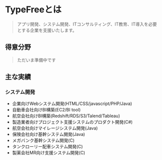 # TypeFreeとは

> アプリ開発、システム開発、ITコンサルティング、IT教育、IT導入を必要とする企業を支援いたします。

## 得意分野

> ただいま準備中です

## 主な実績

### システム開発

- 企業向けWebシステム開発(HTML/CSS/javascript/PHP/Java)
- 自動車会社向けBI構築(EC2/BI tool)
- 航空会社向けBI構築(Redshift/RDS/S3/Talend/Tableau)
- 製造業者向けプロジェクト支援システムのプロダクト開発(C#)
- 航空会社向けマイレージシステム開発(Java)
- 保険会社向け基幹システム開発(Java)
- メガバンク基幹システム開発(C)
- タンクローリー配車システム開発(C)
- 製薬会社MR向け支援システム開発(C)
